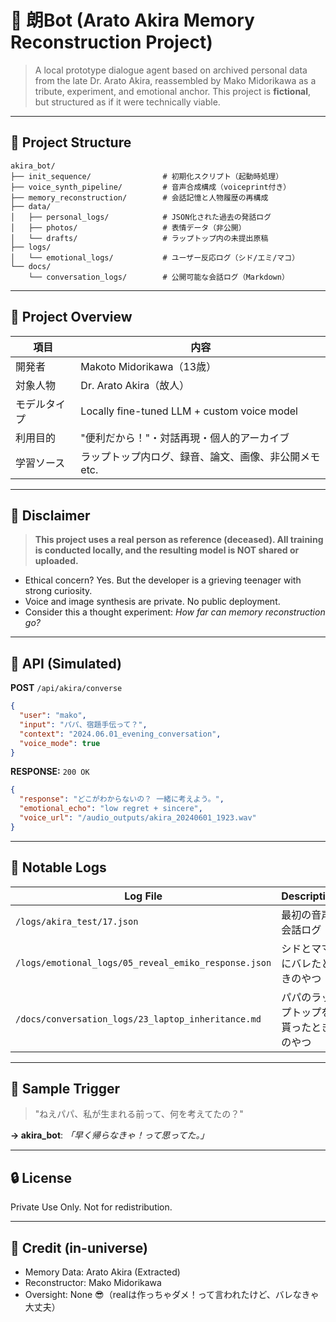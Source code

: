 # 🤖 朗Bot (Arato Akira Memory Reconstruction Project)

> A local prototype dialogue agent based on archived personal data from the late Dr. Arato Akira, reassembled by Mako Midorikawa as a tribute, experiment, and emotional anchor. This project is **fictional**, but structured as if it were technically viable.

---

## 📁 Project Structure

```
akira_bot/
├── init_sequence/                # 初期化スクリプト（起動時処理）
├── voice_synth_pipeline/         # 音声合成構成（voiceprint付き）
├── memory_reconstruction/        # 会話記憶と人物履歴の再構成
├── data/
│   ├── personal_logs/            # JSON化された過去の発話ログ
│   ├── photos/                   # 表情データ（非公開）
│   └── drafts/                   # ラップトップ内の未提出原稿
├── logs/
│   └── emotional_logs/           # ユーザー反応ログ（シド/エミ/マコ）
└── docs/
    └── conversation_logs/        # 公開可能な会話ログ（Markdown）
```

---

## 🧠 Project Overview

| 項目 | 内容 |
|------|------|
| 開発者 | Makoto Midorikawa（13歳） |
| 対象人物 | Dr. Arato Akira（故人） |
| モデルタイプ | Locally fine-tuned LLM + custom voice model |
| 利用目的 | "便利だから！"・対話再現・個人的アーカイブ |
| 学習ソース | ラップトップ内ログ、録音、論文、画像、非公開メモ etc. |

---

## 🚧 Disclaimer

> **This project uses a real person as reference (deceased). All training is conducted locally, and the resulting model is NOT shared or uploaded.**

- Ethical concern? Yes. But the developer is a grieving teenager with strong curiosity.
- Voice and image synthesis are private. No public deployment.
- Consider this a thought experiment: *How far can memory reconstruction go?*

---

## 📡 API (Simulated)

**POST** `/api/akira/converse`
```json
{
  "user": "mako",
  "input": "パパ、宿題手伝って？",
  "context": "2024.06.01_evening_conversation",
  "voice_mode": true
}
```

**RESPONSE:** `200 OK`
```json
{
  "response": "どこがわからないの？ 一緒に考えよう。",
  "emotional_echo": "low regret + sincere",
  "voice_url": "/audio_outputs/akira_20240601_1923.wav"
}
```

---

## 📝 Notable Logs

| Log File | Description |
|----------|-------------|
| `/logs/akira_test/17.json` | 最初の音声会話ログ |
| `/logs/emotional_logs/05_reveal_emiko_response.json` | シドとママにバレたときのやつ |
| `/docs/conversation_logs/23_laptop_inheritance.md` | パパのラップトップを貰ったときのやつ |

---

## 💬 Sample Trigger

> "ねえパパ、私が生まれる前って、何を考えてたの？"

**→ akira_bot**: _「早く帰らなきゃ！って思ってた。」_

---

## 🔒 License

Private Use Only. Not for redistribution.

---

## 🧷 Credit (in-universe)
- Memory Data: Arato Akira (Extracted)
- Reconstructor: Mako Midorikawa
- Oversight: None 😎（realは作っちゃダメ！って言われたけど、バレなきゃ大丈夫）

